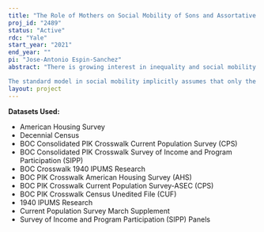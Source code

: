 ```yaml
---
title: "The Role of Mothers on Social Mobility of Sons and Assortative Mating in the United States"
proj_id: "2489"
status: "Active"
rdc: "Yale"
start_year: "2021"
end_year: ""
pi: "Jose-Antonio Espin-Sanchez"
abstract: "There is growing interest in inequality and social mobility in the United States. However, most of these studies share one important limitation: they analyze almost exclusively the role of men in social mobility. This is because of the general lack of data on women's socioeconomic status (SES), such as income or occupation. We propose a methodology allowing researchers to calculate the transmission of social status from and to women without directly observing it, by using information from various (male) relatives. Moreover, discussing the role of women in social mobility naturally leads to consideration of the role of assortative mating. This can be a powerful source of social immobility, and so studying intergenerational status transmission and assortative mating together can yield new insights.

The standard model in social mobility implicitly assumes that only the father's SES affects the son's SES. We consider a simple extension to that model and consider that both the father's and the mother's SES affects the son's SES. In the absence of information about the SES of women, the only empirical estimate available is the correlation between the father's and son's SESs. Even if we were only interested in the direct effect of the father, we cannot get a consistent estimate if we only have information on the father and the son. We propose a new empirical methodology that allows us to estimate transmission from both men and women, as well as assortative mating, by using data on other male relatives through the maternal line.  Using linked family trees, we can estimate these parameters using a General Method of Moments methodology."
layout: project
---
```


**Datasets Used:**

  - American Housing Survey 
  - Decennial Census 
  - BOC Consolidated PIK Crosswalk Current Population Survey (CPS) 
  - BOC Consolidated PIK Crosswalk Survey of Income and Program Participation (SIPP) 
  - BOC Crosswalk 1940 IPUMS Research 
  - BOC PIK Crosswalk American Housing Survey (AHS) 
  - BOC PIK Crosswalk Current Population Survey-ASEC (CPS) 
  - BOC PIK Crosswalk Census Unedited File (CUF) 
  - 1940 IPUMS Research 
  - Current Population Survey March Supplement 
  - Survey of Income and Program Participation (SIPP) Panels 

